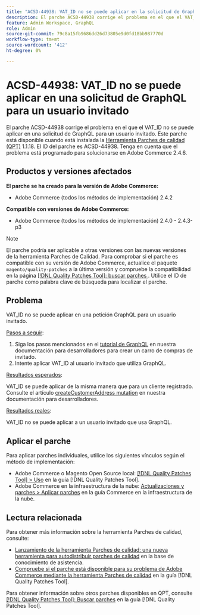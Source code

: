 ```yaml
---
title: "ACSD-44938: VAT_ID no se puede aplicar en la solicitud de GraphQL para el usuario invitado"
description: El parche ACSD-44938 corrige el problema en el que el VAT_ID no se puede aplicar en una solicitud de GraphQL para un usuario invitado. Este parche está disponible cuando está instalada la [Quality Patches Tool (QPT)](https://experienceleague.adobe.com/en/docs/commerce-knowledge-base/kb/announcements/commerce-announcements/magento-quality-patches-released-new-tool-to-self-serve-quality-patches) 1.1.18. El ID del parche es ACSD-44938. Tenga en cuenta que el problema está programado para solucionarse en Adobe Commerce 2.4.6.
feature: Admin Workspace, GraphQL
role: Admin
source-git-commit: 79c8a15fb9686dd26d73805e9d0fd18bb987770d
workflow-type: tm+mt
source-wordcount: '412'
ht-degree: 0%

---
```


# ACSD-44938: VAT_ID no se puede aplicar en una solicitud de GraphQL para un usuario invitado

El parche ACSD-44938 corrige el problema en el que el VAT_ID no se puede aplicar en una solicitud de GraphQL para un usuario invitado. Este parche está disponible cuando está instalada la [Herramienta Parches de calidad (QPT)](https://experienceleague.adobe.com/en/docs/commerce-knowledge-base/kb/announcements/commerce-announcements/magento-quality-patches-released-new-tool-to-self-serve-quality-patches) 1.1.18. El ID del parche es ACSD-44938. Tenga en cuenta que el problema está programado para solucionarse en Adobe Commerce 2.4.6.

## Productos y versiones afectados

**El parche se ha creado para la versión de Adobe Commerce:**

* Adobe Commerce (todos los métodos de implementación) 2.4.2

**Compatible con versiones de Adobe Commerce:**

* Adobe Commerce (todos los métodos de implementación) 2.4.0 - 2.4.3-p3

>[!NOTE]
>
>El parche podría ser aplicable a otras versiones con las nuevas versiones de la herramienta Parches de Calidad. Para comprobar si el parche es compatible con su versión de Adobe Commerce, actualice el paquete `magento/quality-patches` a la última versión y compruebe la compatibilidad en la página [[!DNL Quality Patches Tool]: buscar parches ](https://experienceleague.adobe.com/en/docs/commerce-knowledge-base/kb/announcements/commerce-announcements/magento-quality-patches-released-new-tool-to-self-serve-quality-patches). Utilice el ID de parche como palabra clave de búsqueda para localizar el parche.

## Problema

VAT_ID no se puede aplicar en una petición GraphQL para un usuario invitado.

<u>Pasos a seguir</u>:

1. Siga los pasos mencionados en el [tutorial de GraphQL](https://developer.adobe.com/commerce/webapi/graphql/tutorials/checkout/checkout-shopping-cart.html) en nuestra documentación para desarrolladores para crear un carro de compras de invitado.
1. Intente aplicar VAT_ID al usuario invitado que utiliza GraphQL.

<u>Resultados esperados</u>:

VAT_ID se puede aplicar de la misma manera que para un cliente registrado. Consulte el artículo [createCustomerAddress mutation](https://developer.adobe.com/commerce/webapi/graphql/mutations/create-customer-address.html) en nuestra documentación para desarrolladores.

<u>Resultados reales</u>:

VAT_ID no se puede aplicar a un usuario invitado que usa GraphQL.

## Aplicar el parche

Para aplicar parches individuales, utilice los siguientes vínculos según el método de implementación:

* Adobe Commerce o Magento Open Source local: [[!DNL Quality Patches Tool] > Uso](/help/tools/quality-patches-tool/usage.md) en la guía [!DNL Quality Patches Tool].
* Adobe Commerce en la infraestructura de la nube: [Actualizaciones y parches > Aplicar parches](https://experienceleague.adobe.com/docs/commerce-cloud-service/user-guide/develop/upgrade/apply-patches.html) en la guía Commerce en la infraestructura de la nube.

## Lectura relacionada

Para obtener más información sobre la herramienta Parches de calidad, consulte:

* [Lanzamiento de la herramienta Parches de calidad: una nueva herramienta para autodistribuir parches de calidad](https://experienceleague.adobe.com/en/docs/commerce-knowledge-base/kb/announcements/commerce-announcements/magento-quality-patches-released-new-tool-to-self-serve-quality-patches) en la base de conocimiento de asistencia.
* [Compruebe si el parche está disponible para su problema de Adobe Commerce mediante la herramienta Parches de calidad](/help/tools/quality-patches-tool/patches-available-in-qpt/check-patch-for-magento-issue-with-magento-quality-patches.md) en la guía [!DNL Quality Patches Tool].

Para obtener información sobre otros parches disponibles en QPT, consulte [[!DNL Quality Patches Tool]: Buscar parches](https://experienceleague.adobe.com/tools/commerce-quality-patches/index.html) en la guía [!DNL Quality Patches Tool].
